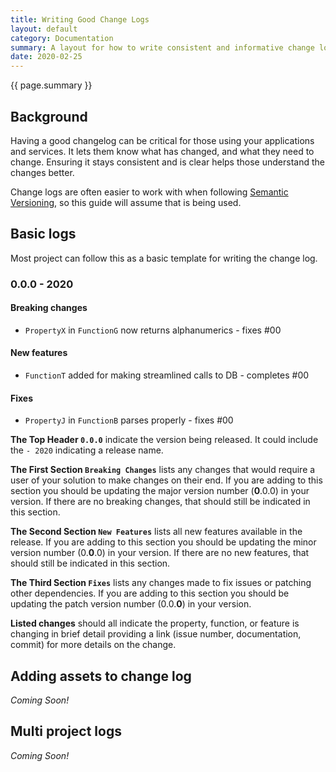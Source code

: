 ```yaml
---
title: Writing Good Change Logs
layout: default
category: Documentation
summary: A layout for how to write consistent and informative change logs that are meaningful to those reading them.
date: 2020-02-25
---
```


{{ page.summary }}

## Background

Having a good changelog can be critical for those using your applications and services.
It lets them know what has changed, and what they need to change.
Ensuring it stays consistent and is clear helps those understand the changes better.

Change logs are often easier to work with when following [Semantic Versioning](https://semver.org/), so this guide will assume that is being used.

## Basic logs

Most project can follow this as a basic template for writing the change log.

>>>
### 0.0.0 - 2020

#### Breaking changes

- `PropertyX` in `FunctionG` now returns alphanumerics - fixes #00

#### New features

- `FunctionT` added for making streamlined calls to DB - completes #00

#### Fixes

- `PropertyJ` in `FunctionB` parses properly - fixes #00
>>>

**The Top Header `0.0.0`** indicate the version being released.
It could include the `- 2020` indicating a release name.

**The First Section `Breaking Changes`** lists any changes that would require a user of your solution to make changes on their end.
If you are adding to this section you should be updating the major version number (**0**.0.0) in your version.
If there are no breaking changes, that should still be indicated in this section.

**The Second Section `New Features`** lists all new features available in the release.
If you are adding to this section you should be updating the minor version number (0.**0**.0) in your version.
If there are no new features, that should still be indicated in this section.

**The Third Section `Fixes`** lists any changes made to fix issues or patching other dependencies.
If you are adding to this section you should be updating the patch version number (0.0.**0**) in your version.

**Listed changes** should all indicate the property, function, or feature is changing in brief detail providing a link (issue number, documentation, commit) for more details on the change.

## Adding assets to change log

_Coming Soon!_

## Multi project logs

_Coming Soon!_
